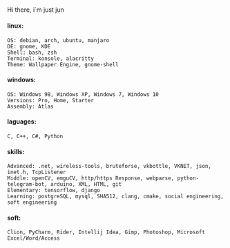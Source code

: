#####
Hi there, i`m just jun


#### linux:
    OS: debian, arch, ubuntu, manjaro
    DE: gnome, KDE
    Shell: bash, zsh
    Terminal: konsole, alacritty
    Theme: Wallpaper Engine, gnome-shell
#### windows:
    OS: Windows 98, Windows XP, Windows 7, Windows 10
    Versions: Pro, Home, Starter
    Assembly: Atlas 
#### laguages:
    C, C++, C#, Python
#### skills:
    Advanced: .net, wireless-tools, bruteforse, vkbottle, VKNET, json, inet.h, TcpListener
    Middle: openCV, emguCV, http/https Response, webparse, python-telegram-bot, arduino, XML, HTML, git
    Elementary: tensorflow, django 
    Learning: postgreSQL, mysql, SHA512, clang, cmake, social engineering, soft engineering
#### soft:
    Clion, PyCharm, Rider, Intellij Idea, Gimp, Photoshop, Microsoft Excel/Word/Access
    
    
    
